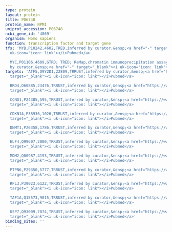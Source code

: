```yaml
---
type: protein
layout: protein
title: P06748
protein_name: NPM1
uniprot_accession: P06748
ncbi_gene_id: '4869'
organism: Homo sapiens
function: transcription factor and target gene
tfs: 'MYB,P10242,4602,TRED,inferred by curator,&ensp;<a href="-" target="_blank"><i
  uk-icon="icon: link"></i>Pubmed</a>

  MYC,P01106,4609,GTRD; TRED; ReMap,chromatin immunoprecipitation assay; inferred
  by curator,&ensp;<a href="-" target="_blank"><i uk-icon="icon: link"></i>Pubmed</a>'
targets: 'ATF5,Q9Y2D1,22809,TRRUST,inferred by curator,&ensp;<a href="https://www.ncbi.nlm.nih.gov/pubmed/?term=22528486%5Buid%5D"
  target="_blank"><i uk-icon="icon: link"></i>Pubmed</a>

  BRD4,O60885,23476,TRRUST,inferred by curator,&ensp;<a href="https://www.ncbi.nlm.nih.gov/pubmed/?term=24220271%5Buid%5D"
  target="_blank"><i uk-icon="icon: link"></i>Pubmed</a>

  CCND1,P24385,595,TRRUST,inferred by curator,&ensp;<a href="https://www.ncbi.nlm.nih.gov/pubmed/?term=18625744%5Buid%5D"
  target="_blank"><i uk-icon="icon: link"></i>Pubmed</a>

  CDKN1A,P38936,1026,TRRUST,inferred by curator,&ensp;<a href="https://www.ncbi.nlm.nih.gov/pubmed/?term=19221506%5Buid%5D"
  target="_blank"><i uk-icon="icon: link"></i>Pubmed</a>

  DNMT1,P26358,1786,TRRUST,inferred by curator,&ensp;<a href="https://www.ncbi.nlm.nih.gov/pubmed/?term=19887607%5Buid%5D"
  target="_blank"><i uk-icon="icon: link"></i>Pubmed</a>

  ELF4,Q99607,2000,TRRUST,inferred by curator,&ensp;<a href="https://www.ncbi.nlm.nih.gov/pubmed/?term=23393136%5Buid%5D"
  target="_blank"><i uk-icon="icon: link"></i>Pubmed</a>

  MDM2,Q00987,4193,TRRUST,inferred by curator,&ensp;<a href="https://www.ncbi.nlm.nih.gov/pubmed/?term=23393136%5Buid%5D"
  target="_blank"><i uk-icon="icon: link"></i>Pubmed</a>

  PTPN6,P29350,5777,TRRUST,inferred by curator,&ensp;<a href="https://www.ncbi.nlm.nih.gov/pubmed/?term=16825495%5Buid%5D"
  target="_blank"><i uk-icon="icon: link"></i>Pubmed</a>

  RPL3,P39023,6122,TRRUST,inferred by curator,&ensp;<a href="https://www.ncbi.nlm.nih.gov/pubmed/?term=21705779%5Buid%5D"
  target="_blank"><i uk-icon="icon: link"></i>Pubmed</a>

  TAF1A,Q15573,9015,TRRUST,inferred by curator,&ensp;<a href="https://www.ncbi.nlm.nih.gov/pubmed/?term=17069796%5Buid%5D"
  target="_blank"><i uk-icon="icon: link"></i>Pubmed</a>

  USP7,Q93009,7874,TRRUST,inferred by curator,&ensp;<a href="https://www.ncbi.nlm.nih.gov/pubmed/?term=23183427%5Buid%5D"
  target="_blank"><i uk-icon="icon: link"></i>Pubmed</a>'
binding_sites: ''
---
```

